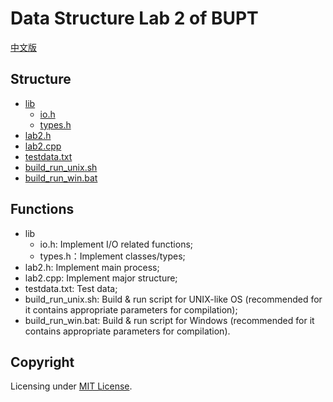 # Data Structure Lab 2 of BUPT

[中文版](./README_CN.md)

## Structure

- [lib](./lib/)
    - [io.h](./lib/io.h)
    - [types.h](./lib/types.h)
- [lab2.h](./lab2.h)
- [lab2.cpp](./lab2.cpp)
- [testdata.txt](./testdata.txt)
- [build_run_unix.sh](./build_run_unix.sh)
- [build_run_win.bat](./build_run_win.bat)

## Functions

- lib
    - io.h: Implement I/O related functions;
    - types.h：Implement classes/types;
- lab2.h: Implement main process;
- lab2.cpp: Implement major structure;
- testdata.txt: Test data;
- build_run_unix.sh: Build & run script for UNIX-like OS (recommended for it contains appropriate parameters for compilation);
- build_run_win.bat: Build & run script for Windows (recommended for it contains appropriate parameters for compilation).

## Copyright

Licensing under [MIT License](../LICENSE).